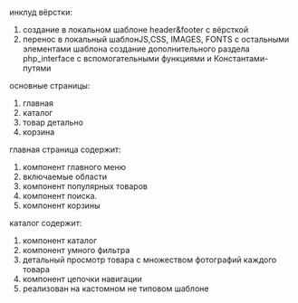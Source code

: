 инклуд вёрстки:
1. создание в локальном шаблоне header&footer c вёрсткой
2. перенос в локальный шаблонJS,CSS, IMAGES, FONTS с остальными элементами шаблона
создание дополнительного раздела php_interface c вспомогательными функциями и Константами-путями

основные страницы: 
1. главная
2. каталог
3. товар детально
4. корзина

 
главная страница содержит:
1. компонент главного меню 
2. включаемые области
3. компонент популярных товаров
4. компонент поиска.
5. компонент корзины

каталог содержит:
1. компонент каталог
2. компонент умного фильтра
3. детальный просмотр товара с множеством фотографий каждого товара
4. компонент цепочки навигации
5. реализован на кастомном не типовом шаблоне



 